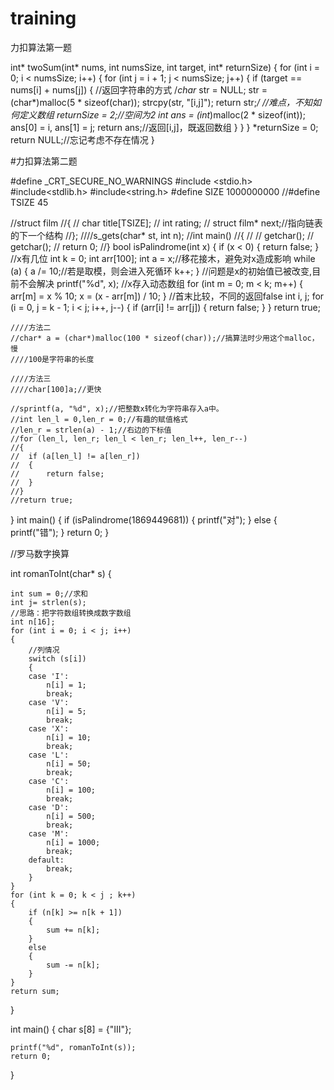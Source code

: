 # training
力扣算法第一题



int* twoSum(int* nums, int numsSize, int target, int* returnSize)
{
	for (int i = 0; i < numsSize; i++)
	{
		for (int j = i + 1; j < numsSize; j++)
		{
			if (target == nums[i] + nums[j])
			{
				//返回字符串的方式
				/*char* str = NULL;
				str = (char*)malloc(5 * sizeof(char));
				strcpy(str, "[i,j]");
				return str;*/
				//难点，不知如何定义数组
				*returnSize = 2;//空间为2
				int* ans = (int*)malloc(2 * sizeof(int));
				ans[0] = i, ans[1] = j;
				return ans;//返回[i,j]，既返回数组
			}
		}
	}
	*returnSize = 0;
	return NULL;//忘记考虑不存在情况
}

#力扣算法第二题

#define _CRT_SECURE_NO_WARNINGS
#include <stdio.h>
#include<stdlib.h>
#include<string.h>
#define SIZE 1000000000
//#define TSIZE 45

//struct film
//{
//	char title[TSIZE];
//	int rating;
//	struct film* next;//指向链表的下一个结构
//};
////s_gets(char* st, int n);
//int main()
//{
//
//	getchar();
//	getchar();
//	return 0;
//}
bool isPalindrome(int x)
{
	if (x < 0)
	{
		return false;
	}
	//x有几位
	int k = 0;
	int arr[100];
	int a = x;//移花接木，避免对x造成影响
	while (a)
	{
		a /= 10;//若是取模，则会进入死循环
		k++;
	}
	//问题是x的初始值已被改变,目前不会解决
	printf("%d", x);
	//x存入动态数组
	for (int m = 0; m < k; m++)
	{
		arr[m] = x % 10;
		x = (x - arr[m]) / 10;
	}
	//首末比较，不同的返回false
	int i, j;
	for (i = 0, j = k - 1; i < j; i++, j--)
	{
		if (arr[i] != arr[j])
		{
			return false;
		}
	}
	return true;

	////方法二
	//char* a = (char*)malloc(100 * sizeof(char));//搞算法时少用这个malloc，慢
	////100是字符串的长度

	////方法三
	////char[100]a;//更快

	//sprintf(a, "%d", x);//把整数x转化为字符串存入a中。
	//int len_l = 0,len_r = 0;//有趣的赋值格式
	//len_r = strlen(a) - 1;//右边的下标值
	//for (len_l, len_r; len_l < len_r; len_l++, len_r--)
	//{
	//	if (a[len_l] != a[len_r])
	//	{
	//		return false;
	//	}
	//}
	//return true;
}
int main()
{
	if (isPalindrome(1869449681))
	{
		printf("对");
	}
	else
	{
		printf("错");
	}
	return 0;
}

//罗马数字换算

int romanToInt(char* s)
{
	
	int sum = 0;//求和
	int j= strlen(s);
	//思路：把字符数组转换成数字数组
	int n[16];
	for (int i = 0; i < j; i++)
	{
		//列情况
		switch (s[i])
		{
		case 'I':
			n[i] = 1;
			break;
		case 'V':
			n[i] = 5;
			break;
		case 'X':
			n[i] = 10;
			break;
		case 'L':
			n[i] = 50;
			break;
		case 'C':
			n[i] = 100;
			break;
		case 'D':
			n[i] = 500;
			break;
		case 'M':
			n[i] = 1000;
			break;
		default:
			break;
		}
	}
	for (int k = 0; k < j ; k++)
	{
		if (n[k] >= n[k + 1])
		{
			sum += n[k];
		}
		else
		{
			sum -= n[k];
		}
	}
	return sum;
}

int main()
{
	char s[8] = {"III"};

	printf("%d", romanToInt(s));
	return 0;
}
